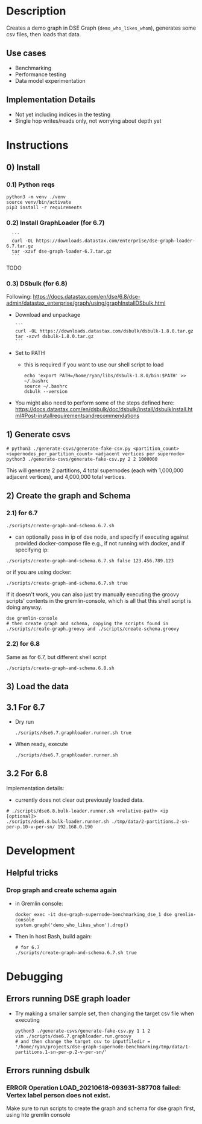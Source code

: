 # Description

Creates a demo graph in DSE Graph (`demo_who_likes_whom`), generates some csv files, then loads that data. 

## Use cases
- Benchmarking
- Performance testing
- Data model experimentation

## Implementation Details
- Not yet including indices in the testing
- Single hop writes/reads only, not worrying about depth yet

# Instructions

## 0) Install
### 0.1) Python reqs
```
python3 -m venv ./venv 
source venv/bin/activate
pip3 install -r requirements
```

### 0.2) Install GraphLoader (for 6.7)
      ```
      curl -OL https://downloads.datastax.com/enterprise/dse-graph-loader-6.7.tar.gz
      tar -xzvf dse-graph-loader-6.7.tar.gz
      ```
TODO

### 0.3) DSbulk (for 6.8)
Following: https://docs.datastax.com/en/dse/6.8/dse-admin/datastax_enterprise/graph/using/graphInstallDSbulk.html

- Download and unpackage

      ```
      curl -OL https://downloads.datastax.com/dsbulk/dsbulk-1.8.0.tar.gz
      tar -xzvf dsbulk-1.8.0.tar.gz
      ```
- Set to PATH
    * this is required if you want to use our shell script to load
        ```
        echo 'export PATH=/home/ryan/libs/dsbulk-1.8.0/bin:$PATH' >> ~/.bashrc 
        source ~/.bashrc
        dsbulk --version

        ```

- You might also need to perform some of the steps defined here: https://docs.datastax.com/en/dsbulk/doc/dsbulk/install/dsbulkInstall.html#Post-installrequirementsandrecommendations

## 1) Generate csvs

```
# python3 ./generate-csvs/generate-fake-csv.py <partition_count> <supernodes_per_partition_count> <adjacent vertices per supernode>
python3 ./generate-csvs/generate-fake-csv.py 2 2 1000000
```
This will generate 2 partitions, 4 total supernodes (each with 1,000,000 adjacent vertices), and 4,000,000 total vertices.

## 2) Create the graph and Schema 
### 2.1) for 6.7
```
./scripts/create-graph-and-schema.6.7.sh
```
- can optionally pass in ip of dse node, and specify if executing against provided docker-compose file e.g., if not running with docker, and if specifying ip:
```
./scripts/create-graph-and-schema.6.7.sh false 123.456.789.123
```
or if you are using docker:
```
./scripts/create-graph-and-schema.6.7.sh true
```


If it doesn't work, you can also just try manually executing the groovy scripts' contents in the gremlin-console, which is all that this shell script is doing anyway. 
```
dse gremlin-console
# then create graph and schema, copying the scripts found in ./scripts/create-graph.groovy and ./scripts/create-schema.groovy
```

### 2.2) for 6.8
Same as for 6.7, but different shell script
```
./scripts/create-graph-and-schema.6.8.sh 
```




## 3) Load the data

## 3.1 For 6.7
- Dry run

    ```
    ./scripts/dse6.7.graphloader.runner.sh true
    ```

- When ready, execute
    ```
    ./scripts/dse6.7.graphloader.runner.sh
    ```


## 3.2 For 6.8
Implementation details:
- currently does not clear out previously loaded data. 

```
# ./scripts/dse6.8.bulk-loader.runner.sh <relative-path> <ip [optional]>
./scripts/dse6.8.bulk-loader.runner.sh ./tmp/data/2-partitions.2-sn-per-p.10-v-per-sn/ 192.168.0.190
```


# Development
## Helpful tricks
### Drop graph and create schema again
- in Gremlin console: 

    ```
    docker exec -it dse-graph-supernode-benchmarking_dse_1 dse gremlin-console
    system.graph('demo_who_likes_whom').drop()
    ```
- Then in host Bash, build again:
    ```
    # for 6.7
    ./scripts/create-graph-and-schema.6.7.sh true
    ```

# Debugging
## Errors running DSE graph loader
- Try making a smaller sample set, then changing the target csv file when executing
    ```
    python3 ./generate-csvs/generate-fake-csv.py 1 1 2
    vim ./scripts/dse6.7.graphloader.run.groovy
    # and then change the target csv to inputfiledir = '/home/ryan/projects/dse-graph-supernode-benchmarking/tmp/data/1-partitions.1-sn-per-p.2-v-per-sn/'
    ```
## Errors running dsbulk
### ERROR Operation LOAD_20210618-093931-387708 failed: Vertex label person does not exist.
Make sure to run scripts to create the graph and schema for dse graph first, using hte gremlin console
